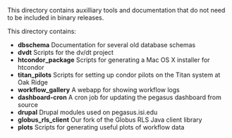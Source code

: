 This directory contains auxilliary tools and documentation that do not need
to be included in binary releases.

This directory contains:

* **dbschema** Documentation for several old database schemas
* **dvdt** Scripts for the dv/dt project
* **htcondor_package** Scripts for generating a Mac OS X installer for htcondor
* **titan_pilots** Scripts for setting up condor pilots on the Titan system at Oak Ridge
* **workflow_gallery** A webapp for showing workflow logs
* **dashboard-cron** A cron job for updating the pegasus dashboard from source
* **drupal** Drupal modules used on pegasus.isi.edu
* **globus_rls_client** Our fork of the Globus RLS Java client library
* **plots** Scripts for generating useful plots of workflow data

